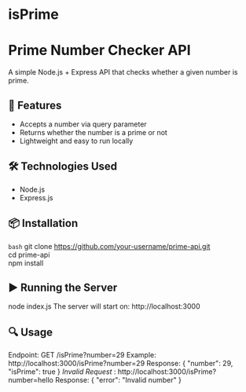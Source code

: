 # isPrime
# Prime Number Checker API

A simple Node.js + Express API that checks whether a given number is prime.

## 🚀 Features
- Accepts a number via query parameter
- Returns whether the number is a prime or not
- Lightweight and easy to run locally

## 🛠️ Technologies Used
- Node.js
- Express.js

## 📦 Installation

```bash```
git clone https://github.com/your-username/prime-api.git  
cd prime-api  
npm install  

## ▶️ Running the Server
node index.js
The server will start on:
http://localhost:3000

## 🔍 Usage
Endpoint:
GET /isPrime?number=29
Example:
http://localhost:3000/isPrime?number=29
Response:
{
  "number": 29,
  "isPrime": true
}
*Invalid Request* :
http://localhost:3000/isPrime?number=hello
Response:
{
  "error": "Invalid number"
}

